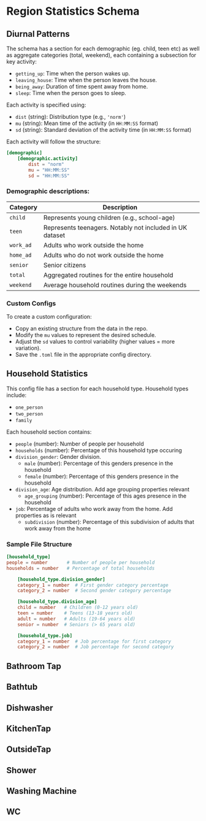 # Region Statistics Schema

## Diurnal Patterns

The schema has a section for each demographic (eg. child, teen etc) as well as aggregate categories (total, weekend), each containing a subsection for key activity:

- `getting_up`: Time when the person wakes up.
- `leaving_house`: Time when the person leaves the house.
- `being_away`: Duration of time spent away from home.
- `sleep`: Time when the person goes to sleep.

Each activity is specified using:

- `dist` (string): Distribution type (e.g., `'norm'`)
- `mu` (string): Mean time of the activity (in `HH:MM:SS` format)
- `sd` (string): Standard deviation of the activity time (in `HH:MM:SS` format)

Each activity will follow the structure:

```toml
[demographic]
    [demographic.activity]
        dist = "norm"
        mu = "HH:MM:SS"
        sd = "HH:MM:SS"
```

### Demographic descriptions:

| Category    | Description |
| ----------- | ----------- |
| `child`      | Represents young children (e.g., school-age)  |
| `teen`        | Represents teenagers. Notably not included in UK dataset |
| `work_ad`  | Adults who work outside the home |
| `home_ad`  | Adults who do not work outside the home |
| `senior`  | Senior citizens |
| `total`  | Aggregated routines for the entire household |
| `weekend`  | Average household routines during the weekends |

### Custom Configs

To create a custom configuration:

- Copy an existing structure from the data in the repo.
- Modify the `mu` values to represent the desired schedule.
- Adjust the `sd` values to control variability (higher values = more variation).
- Save the `.toml` file in the appropriate config directory.


## Household Statistics

This config file has a section for each household type. Household types include:

- `one_person`
- `two_person`
- `family` 

Each household section contains:

- `people` (number): Number of people per household
- `households` (number): Percentage of this household type occuring
- `division_gender`: Gender division.
    - `male` (number): Percentage of this genders presence in the household
    - `female` (number): Percentage of this genders presence in the household
- `division_age`: Age distribution. Add age grouping properties relevant
    - `age_grouping` (number): Percentage of this ages presence in the household
- `job`: Percentage of adults who work away from the home. Add properties as is relevant
    - `subdivision` (number): Percentage of this subdivision of adults that work away from the home

### Sample File Structure

```toml
[household_type]
people = number       # Number of people per household
households = number   # Percentage of total households

    [household_type.division_gender]
    category_1 = number  # First gender category percentage
    category_2 = number  # Second gender category percentage

    [household_type.division_age]
    child = number   # Children (0-12 years old)
    teen = number    # Teens (13-18 years old)
    adult = number   # Adults (19-64 years old)
    senior = number  # Seniors (> 65 years old)

    [household_type.job]
    category_1 = number  # Job percentage for first category
    category_2 = number  # Job percentage for second category
```

## Bathroom Tap

## Bathtub

## Dishwasher

## KitchenTap

## OutsideTap

## Shower

## Washing Machine

## WC